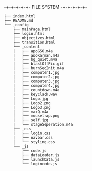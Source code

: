-+-+-+-+-+- FILE SYSTEM -+-+-+-+-+-

    ├── index.html
    ├── README.md
    └── _config
        ├── mainPage.html
        ├── login.html
        ├── objectives.html
        ├── transition.html
        └── _content
        |   ├── apoGSO.m4a
        |   ├── apoKarman.m4a
        |   ├── bg_quiet.m4a
        |   ├── blastOffPic.gif
        |   ├── burnSeqInit.m4a
        |   ├── computer1.jpg
        |   ├── computer2.jpg
        |   ├── computer3.jpg
        |   ├── computer4.jpg
        |   ├── countdown.m4a
        |   ├── keyClack.wav
        |   ├── Logo.jpg
        |   ├── Logo2.png
        |   ├── Logo3.png
        |   ├── maxQ.m4a
        |   ├── mousetrap.png
        |   ├── self.jpg
        |   └── stageSeperation.m4a
        ├── _css
        |   ├── login.css
        |   ├── navbar.css
        |   └── styling.css
        └── _js
            ├── code.js
            ├── dataLoader.js
            ├── launchData.js
            └── logincode.js
